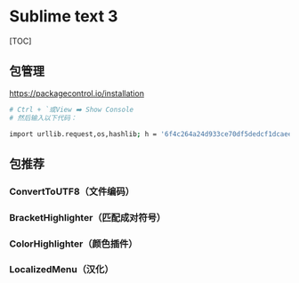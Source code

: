 # Sublime text 3

[TOC]

## 包管理

https://packagecontrol.io/installation



```bash
# Ctrl + `或View ➡️ Show Console
# 然后输入以下代码：

import urllib.request,os,hashlib; h = '6f4c264a24d933ce70df5dedcf1dcaee' + 'ebe013ee18cced0ef93d5f746d80ef60'; pf = 'Package Control.sublime-package'; ipp = sublime.installed_packages_path(); urllib.request.install_opener( urllib.request.build_opener( urllib.request.ProxyHandler()) ); by = urllib.request.urlopen( 'http://packagecontrol.io/' + pf.replace(' ', '%20')).read(); dh = hashlib.sha256(by).hexdigest(); print('Error validating download (got %s instead of %s), please try manual install' % (dh, h)) if dh != h else open(os.path.join( ipp, pf), 'wb' ).write(by)
```



## 包推荐

### ConvertToUTF8（文件编码）



### BracketHighlighter（匹配成对符号）



### ColorHighlighter（颜色插件）

































### LocalizedMenu（汉化）



